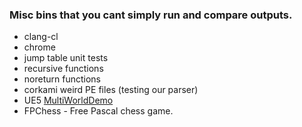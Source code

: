 ### Misc bins that you cant simply run and compare outputs.

- clang-cl
- chrome
- jump table unit tests
- recursive functions
- noreturn functions
- corkami weird PE files (testing our parser)
- UE5 [MultiWorldDemo](https://github.com/UNAmedia/ue5-multiworld-demo)
- FPChess - Free Pascal chess game.
